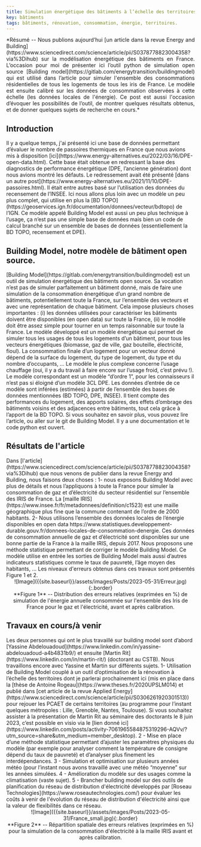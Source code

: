 ```yaml
---
title: Simulation énergétique des bâtiments à l’échelle des territoires, un outil open source calibré à l’échelle de la France.
key: bâtiments
tags: bâtiments, rénovation, consommation, énergie, territoires.
---
```


<span class="summary" style="display:block; text-align: justify">
*Résumé -- Nous publions aujourd’hui [un article dans la revue Energy and Building](https://www.sciencedirect.com/science/article/pii/S0378778823004358?via%3Dihub) sur la modélisation énergétique des bâtiments en France. L’occasion pour moi de présenter ici l’outil python de simulation open source [Building model](https://gitlab.com/energytransition/buildingmodel) qui est utilisé dans l’article pour simuler l'ensemble des consommations résidentielles de tous les logements de tous les iris de France. Le modèle est ensuite calibré sur les données de consommation observées à cette échelle (les données locales de l'énergie). Ce post est aussi l'occasion d’évoquer les possibilités de l’outil, de montrer quelques résultats obtenus, et de donner quelques sujets de recherche en cours.*
</span>
<!--more-->


## Introduction
<span class="mytext">
Il y a quelque temps, j'ai présenté ici une base de données permettant d’évaluer le nombre de passoires thermiques en France que nous avions mis à disposition [ici](https://www.energy-alternatives.eu/2022/03/16/DPE-open-data.html). Cette base était obtenue en redressant la base des diagnostics de performance énergétique (DPE, l’ancienne génération) dont nous avions montré les défauts. Le redressement avait été présenté [dans un autre post](https://www.energy-alternatives.eu/2021/11/10/DPE-passoires.html). Il était entre autres basé sur l’utilisation des données du recensement de l’INSEE. Ici nous allons plus loin avec un modèle un peu plus complet, qui utilise en plus la [BD TOPO](https://geoservices.ign.fr/documentation/donnees/vecteur/bdtopo) de l’IGN. Ce modèle appelé Building Model est aussi un peu plus technique à l’usage, ça n’est pas une simple base de données mais bien un code de calcul branché sur un ensemble de bases de données (essentiellement la BD TOPO, recensement et DPE).
</span>

## Building Model, notre modèle de bâtiment open source.
<span class="mytext">
[Building Model](https://gitlab.com/energytransition/buildingmodel) est un outil de simulation énergétique des bâtiments open source. Sa vocation n’est pas de simuler parfaitement un bâtiment donné, mais de faire une simulation de la consommation énergétique d’un grand nombre de bâtiments, potentiellement toute la France, sur l’ensemble des vecteurs et avec une représentation de chaque bâtiment. Cela impose plusieurs choses importantes : (i) les données utilisées pour caractériser les bâtiments doivent être disponibles (en open data) sur toute la France, (ii) le modèle doit être assez simple pour tourner en un temps raisonnable sur toute la France.
</span>


<span class="mytext">
Le modèle développé est un modèle énergétique qui permet de simuler tous les usages de tous les logements d’un bâtiment, pour tous les vecteurs énergétiques (biomasse, gaz de ville, gaz bouteille, électricité, fioul). La consommation finale d’un logement pour un vecteur donné dépend de la surface du logement, du type de logement, du type et du nombre d’occupants, …  Le modèle le plus complexe concerne l’usage chauffage (oui, il y a du travail à faire encore sur l’usage froid, c’est prévu !). Le modèle correspondant est un modèle “d’ordre 1”, pour les connaisseurs il n’est pas si éloigné d’un modèle 3CL DPE. Les données d’entrée de ce modèle sont inférées (estimées) à partir de l’ensemble des bases de données mentionnées (BD TOPO, DPE, INSEE). Il tient compte des performances du logement, des apports solaires, des effets d’ombrage des bâtiments voisins et des adjacences entre bâtiments, tout cela grâce à l’apport de la BD TOPO. Si vous souhaitez en savoir plus, vous pouvez lire l’article, ou aller sur le git de Building Model. Il y a une documentation et le code python est ouvert.
</span>

## Résultats de l'article

<span class="mytext">
Dans [l'article](https://www.sciencedirect.com/science/article/pii/S0378778823004358?via%3Dihub) que nous venons de publier dans la revue Energy and Building, nous faisons deux choses :
</span>
<span class="mytext">
1- nous exposons Building Model avec plus de détails et nous l’appliquons à toute la France pour simuler la consommation de gaz et d’électricité du secteur résidentiel sur l’ensemble des IRIS de France. La [maille IRIS](https://www.insee.fr/fr/metadonnees/definition/c1523) est une maille géographique plus fine que la commune contenant de l’ordre de 2000 habitants.
</span>
<span class="mytext">
 2- Nous utilisons l’ensemble des données locales de l’énergie disponibles en open data https://www.statistiques.developpement-durable.gouv.fr/donnees-locales-de-consommation-denergie.   Ces données de consommation annuelle de gaz et d’électricité sont disponibles sur une bonne partie de la France à la maille IRIS, depuis 2017. Nous proposons une méthode statistique permettant de corriger le modèle Building Model.  Ce modèle utilise en entrée les sorties de Building Model mais aussi d’autres indicateurs statistiques comme le taux de pauvreté, l’âge moyen des habitants, …
</span>

<span class="mytext">
Les niveaux d'erreurs obtenus dans ces travaux sont présentés Figure 1 et 2.</span>
<span class="text" id="Figure9a" style="display:block;text-align:center">
![Image]({{site.baseurl}}/assets/images/Posts/2023-05-31/Erreur.jpg){:.border}
</span>

<span class="legendtext" id="CAPFigure9a" style="display:block;text-align:center">
**Figure 1** --   Distribution des erreurs relatives (exprimées en %) de simulation de l'énergie annuelle consommée sur l'ensemble des Iris de France pour le gaz et l'électricité, avant et après calibration.
</span>



## Travaux en cours/à venir
<span class="mytext">
Les deux personnes qui ont le plus travaillé sur building model sont d’abord [Yassine Abdelouadoud](https://www.linkedin.com/in/yassine-abdelouadoud-a4b4831b9/) et ensuite [Martin Rit](https://www.linkedin.com/in/martin-rit/) (doctorant au CSTB). Nous travaillons encore avec Yassine et Martin sur différents sujets.
</span>

<span class="mytext">
1- Utilisation de Building Model couplé à un outil d’optimisation de la rénovation à l’échelle des territoires dont je parlerai prochainement ici (mis en place dans la [thèse de Antoine Rogeau](https://www.theses.fr/2020UPSLM014) et publié dans [cet article de la revue Applied Energy](https://www.sciencedirect.com/science/article/pii/S0306261920301513)) pour rejouer les PCAET de certains territoires (au programme pour l’instant quelques métropoles : Lille, Grenoble, Nantes, Toulouse). Si vous souhaitez assister à la présentation de Martin Rit au séminaire des doctorants le 8 juin 2023, c’est possible en visio via le [lien donné ici](https://www.linkedin.com/posts/activity-7061965584875319296-AQVv/?utm_source=share&utm_medium=member_desktop).
</span>

<span class="mytext">
2 - Mise en place d’une méthode statistique permettant d’ajuster les paramètres physiques du modèle (par exemple pour analyser comment la température de consigne dépend du taux de pauvreté) et d’analyser plus finement les interdépendances.  
</span>

<span class="mytext">
3 - Simulation et optimisation sur plusieurs années météo (pour l’instant nous avons travaillé avec une météo “moyenne” sur les années simulées.  
</span>

<span class="mytext">
4 - Amélioration du modèle sur des usages comme la climatisation (vaste sujet).
</span>

<span class="mytext">
5 - Brancher building model sur des outils de planification du réseau de distribution d'électricité développés par [Roseau Technologies](https://www.roseautechnologies.com/) pour évaluer les coûts à venir de l'évolution du réseau de distribution d'électricité ainsi que la valeur de flexibilités dans ce réseau.  
</span>


<span class="text" id="Figure9a" style="display:block;text-align:center">
![Image]({{site.baseurl}}/assets/images/Posts/2023-05-31/France_small.jpg){:.border}
</span>

<span class="legendtext" id="CAPFigure9a" style="display:block;text-align:center">
**Figure 2** --   Répartition spatiale des erreurs relatives (exprimées en %) pour la simulation de la consommation d'électricité à la maille IRIS avant et après calibration.
</span>
